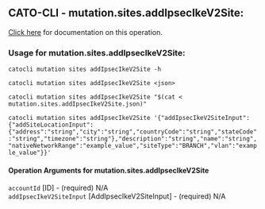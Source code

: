 
## CATO-CLI - mutation.sites.addIpsecIkeV2Site:
[Click here](https://api.catonetworks.com/documentation/#mutation-mutation.sites.addIpsecIkeV2Site) for documentation on this operation.

### Usage for mutation.sites.addIpsecIkeV2Site:

`catocli mutation sites addIpsecIkeV2Site -h`

`catocli mutation sites addIpsecIkeV2Site <json>`

`catocli mutation sites addIpsecIkeV2Site "$(cat < mutation.sites.addIpsecIkeV2Site.json)"`

`catocli mutation sites addIpsecIkeV2Site '{"addIpsecIkeV2SiteInput":{"addSiteLocationInput":{"address":"string","city":"string","countryCode":"string","stateCode":"string","timezone":"string"},"description":"string","name":"string","nativeNetworkRange":"example_value","siteType":"BRANCH","vlan":"example_value"}}'`


#### Operation Arguments for mutation.sites.addIpsecIkeV2Site ####

`accountId` [ID] - (required) N/A    
`addIpsecIkeV2SiteInput` [AddIpsecIkeV2SiteInput] - (required) N/A    

